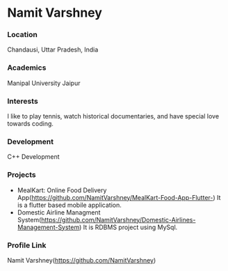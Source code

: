 # Namit Varshney 

### Location

Chandausi, Uttar Pradesh, India

### Academics

Manipal University Jaipur

### Interests

I like to play tennis, watch historical documentaries, and have special love towards coding. 

### Development

C++ Development

### Projects

- MealKart: Online Food Delivery App(https://github.com/NamitVarshney/MealKart-Food-App-Flutter-) It is a flutter based mobile application.
- Domestic Airline Managment System(https://github.com/NamitVarshney/Domestic-Airlines-Management-System) It is RDBMS project using MySql.

### Profile Link

Namit Varshney(https://github.com/NamitVarshney)
